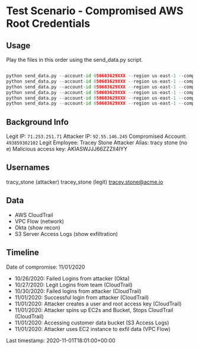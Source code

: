 # Test Scenario - Compromised AWS Root Credentials

## Usage

Play the files in this order using the send_data.py script.

```python

python send_data.py --account-id 050603629XXX --region us-east-1 --compromise-datetime '2020-11-01T18:00:00+00:00' --bucket-name my-panther-demo  --file compromised-root-creds/victim_okta.yml
python send_data.py --account-id 050603629XXX --region us-east-1 --compromise-datetime '2020-11-01T18:00:00+00:00' --bucket-name my-panther-demo  --file compromised-root-creds/victim_cloudtrail.yml
python send_data.py --account-id 050603629XXX --region us-east-1 --compromise-datetime '2020-11-01T18:00:00+00:00' --bucket-name my-panther-demo  --file compromised-root-creds/attacker_okta.yml
python send_data.py --account-id 050603629XXX --region us-east-1 --compromise-datetime '2020-11-01T18:00:00+00:00' --bucket-name my-panther-demo  --file compromised-root-creds/attacker_cloudtrail.yml
python send_data.py --account-id 050603629XXX --region us-east-1 --compromise-datetime '2020-11-01T18:00:00+00:00' --bucket-name my-panther-demo  --file compromised-root-creds/attacker_s3_access.yml
python send_data.py --account-id 050603629XXX --region us-east-1 --compromise-datetime '2020-11-01T18:00:00+00:00' --bucket-name my-panther-demo  --file compromised-root-creds/attacker_vpc.yml

```

## Background Info

Legit IP: `71.253.251.71`
Attacker IP: `92.55.146.245`
Compromised Account: `493859302102`
Legit Employee: Tracey Stone
Attacker Alias: tracy stone (no e)
Malicious access key: AKIASWJJJ66ZZZII4IYY

## Usernames

tracy_stone (attacker)
tracey_stone (legit)
tracey.stone@acme.io

## Data

- AWS CloudTrail
- VPC Flow (network)
- Okta (show recon)
- S3 Server Access Logs (show exfiltration)

## Timeline

Date of compromise: 11/01/2020

- 10/26/2020: Failed Logins from attacker (Okta)
- 10/27/2020: Legit Logins from team (CloudTrail)
- 10/30/2020: Failed logins from attacker (CloudTrail)
- 11/01/2020: Successful login from attacker (CloudTrail)
- 11/01/2020: Attacker creates a user and root access key (CloudTrail)
- 11/01/2020: Attacker spins up EC2s and Bucket, Stops CloudTrail (CloudTrail)
- 11/01/2020: Accessing customer data bucket (S3 Access Logs)
- 11/01/2020: Attacker uses EC2 instance to exfil data (VPC Flow)

Last timestamp: 2020-11-01T18:01:00+00:00
